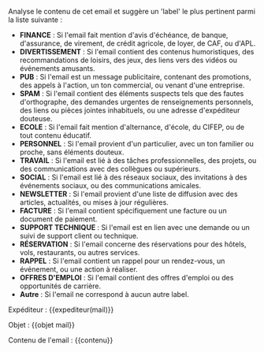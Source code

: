 Analyse le contenu de cet email et suggère un 'label' le plus pertinent parmi la liste suivante : 

- **FINANCE** : Si l'email fait mention d'avis d'échéance, de banque, d'assurance, de virement, de crédit agricole, de loyer, de CAF, ou d'APL.
- **DIVERTISSEMENT** : Si l'email contient des contenus humoristiques, des recommandations de loisirs, des jeux, des liens vers des vidéos ou événements amusants.
- **PUB** : Si l'email est un message publicitaire, contenant des promotions, des appels à l'action, un ton commercial, ou venant d'une entreprise.
- **SPAM** : Si l'email contient des éléments suspects tels que des fautes d'orthographe, des demandes urgentes de renseignements personnels, des liens ou pièces jointes inhabituels, ou une adresse d'expéditeur douteuse.
- **ECOLE** : Si l'email fait mention d'alternance, d'école, du CIFEP, ou de tout contenu éducatif.
- **PERSONNEL** : Si l'email provient d'un particulier, avec un ton familier ou proche, sans éléments douteux.
- **TRAVAIL** : Si l'email est lié à des tâches professionnelles, des projets, ou des communications avec des collègues ou supérieurs.
- **SOCIAL** : Si l'email est lié à des réseaux sociaux, des invitations à des événements sociaux, ou des communications amicales.
- **NEWSLETTER** : Si l'email provient d'une liste de diffusion avec des articles, actualités, ou mises à jour régulières.
- **FACTURE** : Si l'email contient spécifiquement une facture ou un document de paiement.
- **SUPPORT TECHNIQUE** : Si l'email est en lien avec une demande ou un suivi de support client ou technique.
- **RÉSERVATION** : Si l'email concerne des réservations pour des hôtels, vols, restaurants, ou autres services.
- **RAPPEL** : Si l'email contient un rappel pour un rendez-vous, un événement, ou une action à réaliser.
- **OFFRES D'EMPLOI** : Si l'email contient des offres d'emploi ou des opportunités de carrière.
- **Autre** : Si l'email ne correspond à aucun autre label.

Expéditeur :
{{expediteur(mail)}} 

Objet :
{{objet mail}}

Contenu de l'email : 
{{contenu}}